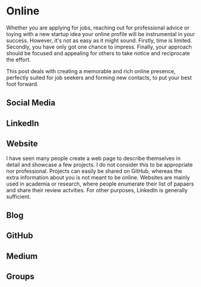 # Online

Whether you are applying for jobs, reaching out for professional advice or toying with a new startup idea your online profile will be instrumental in your success. However, it's not as easy as it might sound. Firstly, time is limited. Secondly, you have only got one chance to impress. Finally, your approach should be focused and appealing for others to take notice and reciprocate the effort.

This post deals with creating a memorable and rich online presence, perfectly suited for job seekers and forming new contacts, to put your best foot forward.

## Social Media

## LinkedIn

## Website
I have seen many people create a web page to describe themselves in detail and showcase a few projects. I do not consider this to be appropriate nor professional. Projects can easily be shared on GitHub, whereas the extra information about you is not meant to be online. Websites are mainly used in academia or research, where people enumerate their list of papaers and share their review actvities. For other purposes, LinkedIn is generally sufficient.

## Blog

## GitHub

## Medium

## Groups
